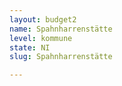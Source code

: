 ```yaml
---
layout: budget2
name: Spahnharrenstätte
level: kommune
state: NI
slug: Spahnharrenstätte

---
```



